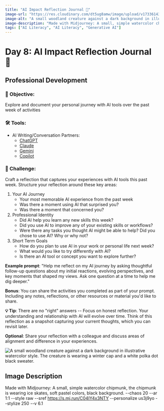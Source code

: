 ```yaml
---
title: "AI Impact Reflection Journal 🤔"
image-url: "https://res.cloudinary.com/dt5ug8amw/image/upload/v1733614332/AI%20Advent%202024/Small_Forest_Creature_in_Winter_attire.png"
image-alt: "A small woodland creature against a dark background in illustrative watercolor style. The creature is wearing a winter cap and a white polka dot black sweater."
image-description: "Made with Midjourney: A small, simple watercolor chipmunk, the chipmunk is wearing ice skates, soft pastel colors, black background. --chaos 20 --ar 1:1 --style raw --sref https://s.mj.run/C04IY4x3NTY --personalize us3j9yo --stylize 250 --v 6.1"
tags: ["AI Literacy", "AI Literacy", "Generative AI"]
---
```


# Day 8: AI Impact Reflection Journal 🤔
## **Professional Development**

### 🎯 Objective:

Explore and document your personal journey with AI tools over the past week of activities

### 🛠️ Tools:

- AI Writing/Conversation Partners:  
  - [ChatGPT](https://chat.openai.com)  
  - [Claude](https://claude.ai)  
  - [Gemini](https://gemini.google.com)
  - [Copilot](https://copilot.microsoft.com)

### 📝 Challenge:

Craft a reflection that captures your experiences with AI tools this past week. Structure your reflection around these key areas:

1. Your AI Journey  
   - Your most memorable AI experience from the past week
   - Was there a moment using AI that surprised you?  
   - Was there a moment that concerned you?
2. Professional Identity  
   - Did AI help you learn any new skills this week?  
   - Did you use AI to improve any of your existing skills or workflows?  
   - Were there any tasks you thought AI might be able to help? Did you chose to use AI? Why or why not?  
3. Short Term Goals  
   - How do you plan to use AI in your work or personal life next week?  
   - What would you like to try differently with AI?
   - Is there an AI tool or concept you want to explore further?

**Example prompt**: 
"Help me reflect on my AI journey by asking thoughtful follow-up questions about my initial reactions, evolving perspectives, and key moments that shaped my views. Ask one question at a time to help me dig deeper."

**Bonus**:
You can share the activities you completed as part of your prompt. Including any notes, reflections, or other resources or material you'd like to share.

**💡 Tip**: There are no "right" answers -- Focus on honest reflection. Your understanding and relationship with AI will evolve over time. Think of this reflection as a snapshot capturing your current thoughts, which you can revisit later. 

**Optional**: Share your reflection with a colleague and discuss areas of alignment and difference in your experiences.

![A small woodland creature against a dark background in illustrative watercolor style. The creature is wearing a winter cap and a white polka dot black sweater.](https://res.cloudinary.com/dt5ug8amw/image/upload/v1733614332/AI%20Advent%202024/Small_Forest_Creature_in_Winter_attire.png)
## Image Description
Made with Midjourney: A small, simple watercolor chipmunk, the chipmunk is wearing ice skates, soft pastel colors, black background. --chaos 20 --ar 1:1 --style raw --sref https://s.mj.run/C04IY4x3NTY --personalize us3j9yo --stylize 250 --v 6.1
